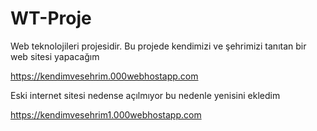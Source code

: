 # WT-Proje
Web teknolojileri projesidir. Bu projede kendimizi ve şehrimizi tanıtan bir web sitesi yapacağım

https://kendimvesehrim.000webhostapp.com

Eski internet sitesi nedense açılmıyor bu nedenle yenisini ekledim

https://kendimvesehrim1.000webhostapp.com
